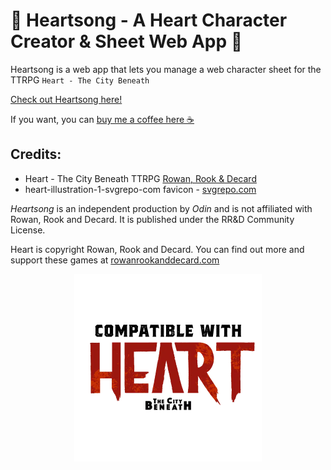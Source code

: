# 💖 Heartsong - A Heart Character Creator & Sheet Web App 💖

Heartsong is a web app that lets you manage a web character sheet for the TTRPG `Heart - The City Beneath`

[Check out Heartsong here!](https://heartsong.odin-matthias.de)

If you want, you can [buy me a coffee here ☕](https://ko-fi.com/odin_dev)

## Credits:
* Heart - The City Beneath TTRPG [Rowan, Rook & Decard](https://rowanrookanddecard.com/product-category/game-systems/resistance/heart/)
* heart-illustration-1-svgrepo-com favicon - [svgrepo.com](https://www.svgrepo.com/svg/482873/heart-illustration-1)


*Heartsong* is an independent production by *Odin* and is not affiliated with Rowan, Rook and Decard. It is published under the RR&D Community License.

Heart is copyright Rowan, Rook and Decard. You can find out more and support these games at [rowanrookanddecard.com](rowanrookanddecard.com)


<p align="center">
    <img alt="compatible-with-heart logo" src="./readme-assets/Heart.png" height="300">
</p>